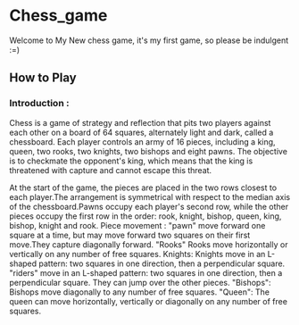 # Chess_game
Welcome to My New chess game, it's my first game, so please be indulgent :=)

## How to Play

### Introduction :
Chess is a game of strategy and reflection that pits two players against each other on a board of 64 squares, alternately light and dark, called a chessboard. Each player controls an army of 16 pieces, including a king, queen, two rooks, two knights, two bishops and eight pawns. The objective is to checkmate the opponent's king, which means that the king is threatened with capture and cannot escape this threat.

At the start of the game, the pieces are placed in the two rows closest to each player.The arrangement is symmetrical with respect to the median axis of the chessboard.Pawns occupy each player's second row, while the other pieces occupy the first row in the order: rook, knight, bishop, queen, king, bishop, knight and rook.
Piece movement :
"pawn" move forward one square at a time, but may move forward two squares on their first move.They capture diagonally forward.
"Rooks" Rooks move horizontally or vertically on any number of free squares.
Knights: Knights move in an L-shaped pattern: two squares in one direction, then a perpendicular square.
"riders"  move in an L-shaped pattern: two squares in one direction, then a perpendicular square. They can jump over the other pieces.
"Bishops": Bishops move diagonally to any number of free squares.
"Queen": The queen can move horizontally, vertically or diagonally on any number of free squares.
